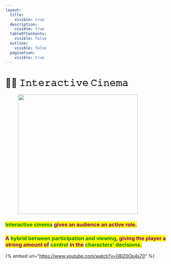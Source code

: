 ```yaml
---
layout:
  title:
    visible: true
  description:
    visible: true
  tableOfContents:
    visible: false
  outline:
    visible: false
  pagination:
    visible: true
---
```


# 🦹‍♀️ 𝙸𝚗𝚝𝚎𝚛𝚊𝚌𝚝𝚒𝚟𝚎 𝙲𝚒𝚗𝚎𝚖𝚊

<figure><img src="../../../../.gitbook/assets/pexels-btgl-♡-13609036.jpg" alt="" width="375"><figcaption></figcaption></figure>

### <mark style="color:green;">Interactive cinema</mark> <mark style="color:purple;">gives an audience an active role.</mark>

### <mark style="color:purple;">A</mark> <mark style="color:green;">hybrid between participation and viewing</mark><mark style="color:purple;">, giving the player a strong amount of</mark> <mark style="color:green;">control</mark> <mark style="color:purple;">in the</mark> <mark style="color:green;">characters' decisions</mark><mark style="color:purple;">.</mark>

{% embed url="https://www.youtube.com/watch?v=08IZ0Op4s70" %}
